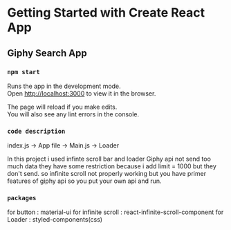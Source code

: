 # Getting Started with Create React App

## Giphy Search App
### `npm start`

Runs the app in the development mode.\
Open [http://localhost:3000](http://localhost:3000) to view it in the browser.

The page will reload if you make edits.\
You will also see any lint errors in the console.

### `code description`

index.js -> App file -> Main.js -> Loader

In this project i used infinte scroll bar and loader 
Giphy api not send too much data they have some restriction because i add limit = 1000 but they don't send. so infinite scroll not properly working but you have primer features of giphy api so you put your own api and run.

### `packages`
for button : material-ui
for infinite scroll : react-infinite-scroll-component
for Loader : styled-components(css)

